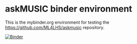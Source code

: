 # askMUSIC binder environment

This is the mybinder.org environment for testing the https://github.com/ML4LHS/askmusic repository.

[![Binder](https://mybinder.org/badge_logo.svg)](https://mybinder.org/v2/gh/ML4LHS/askmusic_binder_env/master)